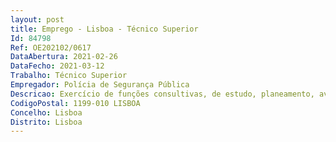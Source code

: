 ```yaml
--- 
layout: post
title: Emprego - Lisboa - Técnico Superior
Id: 84798
Ref: OE202102/0617
DataAbertura: 2021-02-26
DataFecho: 2021-03-12
Trabalho: Técnico Superior
Empregador: Polícia de Segurança Pública
Descricao: Exercício de funções consultivas, de estudo, planeamento, avaliação eaplicação de métodos e processos de natureza técnica ou científica (assessoriajurídica   jurista), que fundamentam e preparam a decisão em matérias jurídicasno Núcleo de Assessoria de Recurso Humanos   Divisão de Gestão Administrativade Recursos Humanos   Departamento de Recursos Humanos   Elaboração, autonomamente ou em grupo, de pareceres e projetos jurídicos,com diversos graus de complexidade, e execução de outras atividades de apoiogeral ou especializado nas áreas de atuação comuns, instrumentais e operativasdos órgãos e serviços, orientados para resultados com capacidade paraconcretizar com eficiência os objetivos do serviço e as tarefas que lhe sãosolicitadas   Representação do órgão ou serviço em assuntos da sua especialidade,tomando opções de índole técnica, enquadradas por diretivas ou orientaçõessuperiores, às quais corresponde o grau 3 de complexidade funcional e denatureza estratégica em matéria de recursos humanos, nomeadamente emgrupos de Trabalho no âmbito do processamento e controlo de remuneração daDivisão de Processamento e Controlo de Remuneração do Departamento deRecurso Humanos, do Departamento de Saúde e Assistência na Doença   Estudo, análise e preparação de processos administrativos no âmbito de AçõesAdministrativas, Procedimentos cautelares em colaboração com Gabinete daAssuntos Jurídicos e Gabinete de apoio   Pesquisa e análise da informação de gestão e jurídica especializada, a pedidode entidades internas e externas  Tribunais, Procuradoria da Justiça  Provedorde Justiça  Comissão para Igualdade no Trabalho e Emprego  Ministério daAdministração Interna 
CodigoPostal: 1199-010 LISBOA
Concelho: Lisboa
Distrito: Lisboa
--- 
```

